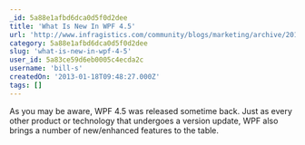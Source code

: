 ```yaml
---
_id: 5a88e1afbd6dca0d5f0d2dee
title: 'What Is New In WPF 4.5'
url: 'http://www.infragistics.com/community/blogs/marketing/archive/2013/01/16/what-is-new-in-wpf-4-5.aspx'
category: 5a88e1afbd6dca0d5f0d2dee
slug: 'what-is-new-in-wpf-4-5'
user_id: 5a83ce59d6eb0005c4ecda2c
username: 'bill-s'
createdOn: '2013-01-18T09:48:27.000Z'
tags: []
---
```


As you may be aware, WPF 4.5 was released sometime back. Just as every other product or technology that undergoes a version update, WPF also brings a number of new/enhanced features to the table.
